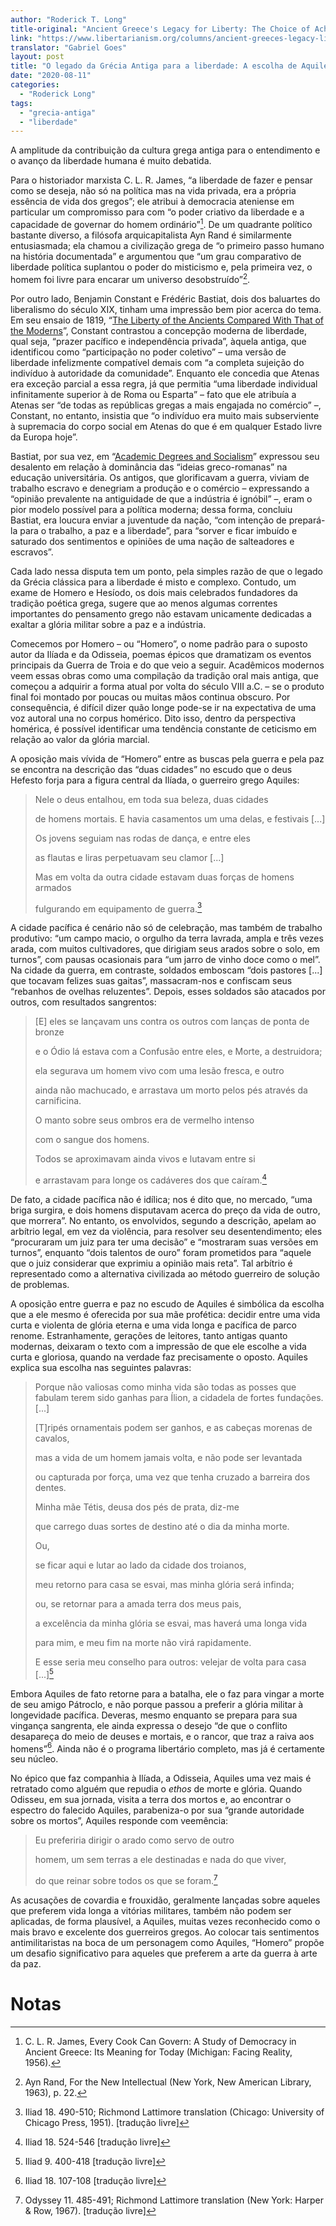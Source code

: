 ```yaml
---
author: "Roderick T. Long"
title-original: "Ancient Greece's Legacy for Liberty: The Choice of Achilles"
link: "https://www.libertarianism.org/columns/ancient-greeces-legacy-liberty-choice-achilles"
translator: "Gabriel Goes"
layout: post
title: "O legado da Grécia Antiga para a liberdade: A escolha de Aquiles"
date: "2020-08-11"
categories:   
  - "Roderick Long"
tags: 
  - "grecia-antiga"
  - "liberdade"
---
```

A amplitude da contribuição da cultura grega antiga para o entendimento e o avanço da liberdade humana é muito debatida.

Para o historiador marxista C. L. R. James, “a liberdade de fazer e pensar como se deseja, não só na política mas na vida privada, era a própria essência de vida dos gregos”; ele atribui à democracia ateniense em particular um compromisso para com “o poder criativo da liberdade e a capacidade de governar do homem ordinário”[^1]. De um quadrante político bastante diverso, a filósofa arquicapitalista Ayn Rand é similarmente entusiasmada; ela chamou a civilização grega de “o primeiro passo humano na história documentada” e argumentou que “um grau comparativo de liberdade política suplantou o poder do misticismo e, pela primeira vez, o homem foi livre para encarar um universo desobstruído”[^2].

Por outro lado, Benjamin Constant e Frédéric Bastiat, dois dos baluartes do liberalismo do século XIX, tinham uma impressão bem pior acerca do tema. Em seu ensaio de 1819, “[The Liberty of the Ancients Compared With That of the Moderns](http://oll.libertyfund.org/titles/constant-the-liberty-of-ancients-compared-with-that-of-moderns-1819)”, Constant contrastou a concepção moderna de liberdade, qual seja, “prazer pacífico e independência privada”, àquela antiga, que identificou como “participação no poder coletivo” – uma versão de liberdade infelizmente compatível demais com “a completa sujeição do indivíduo à autoridade da comunidade”. Enquanto ele concedia que Atenas era exceção parcial a essa regra, já que permitia “uma liberdade individual infinitamente superior à de Roma ou Esparta” – fato que ele atribuía a Atenas ser “de todas as repúblicas gregas a mais engajada no comércio” –, Constant, no entanto, insistia que “o indivíduo era muito mais subserviente à supremacia do corpo social em Atenas do que é em qualquer Estado livre da Europa hoje”.

Bastiat, por sua vez, em “[Academic Degrees and Socialism](http://oll.libertyfund.org/titles/bastiat-selected-essays-on-political-economy#lf0181_label_127)” expressou seu desalento em relação à dominância das “ideias greco-romanas” na educação universitária. Os antigos, que glorificavam a guerra, viviam de trabalho escravo e denegriam a produção e o comércio – expressando a “opinião prevalente na antiguidade de que a indústria é ignóbil” –, eram o pior modelo possível para a política moderna; dessa forma, concluiu Bastiat, era loucura enviar a juventude da nação, “com intenção de prepará-la para o trabalho, a paz e a liberdade”, para “sorver e ficar imbuído e saturado dos sentimentos e opiniões de uma nação de salteadores e escravos”.

Cada lado nessa disputa tem um ponto, pela simples razão de que o legado da Grécia clássica para a liberdade é misto e complexo. Contudo, um exame de Homero e Hesíodo, os dois mais celebrados fundadores da tradição poética grega, sugere que ao menos algumas correntes importantes do pensamento grego não estavam unicamente dedicadas a exaltar a glória militar sobre a paz e a indústria.

Comecemos por Homero – ou “Homero”, o nome padrão para o suposto autor da Ilíada e da Odisseia, poemas épicos que dramatizam os eventos principais da Guerra de Troia e do que veio a seguir. Acadêmicos modernos veem essas obras como uma compilação da tradição oral mais antiga, que começou a adquirir a forma atual por volta do século VIII a.C. – se o produto final foi montado por poucas ou muitas mãos continua obscuro. Por consequência, é difícil dizer quão longe pode-se ir na expectativa de uma voz autoral una no corpus homérico. Dito isso, dentro da perspectiva homérica, é possível identificar uma tendência constante de ceticismo em relação ao valor da glória marcial.

A oposição mais vívida de “Homero” entre as buscas pela guerra e pela paz se encontra na descrição das “duas cidades” no escudo que o deus Hefesto forja para a figura central da Ilíada, o guerreiro grego Aquiles:

> Nele o deus entalhou, em toda sua beleza, duas cidades
> 
> de homens mortais. E havia casamentos um uma delas, e festivais \[...\]
> 
> Os jovens seguiam nas rodas de dança, e entre eles
> 
> as flautas e liras perpetuavam seu clamor \[...\]
> 
> Mas em volta da outra cidade estavam duas forças de homens armados
> 
> fulgurando em equipamento de guerra.[^3]

A cidade pacífica é cenário não só de celebração, mas também de trabalho produtivo: “um campo macio, o orgulho da terra lavrada, ampla e três vezes arada, com muitos cultivadores, que dirigiam seus arados sobre o solo, em turnos”, com pausas ocasionais para “um jarro de vinho doce como o mel”. Na cidade da guerra, em contraste, soldados emboscam “dois pastores \[...\] que tocavam felizes suas gaitas”, massacram-nos e confiscam seus “rebanhos de ovelhas reluzentes”. Depois, esses soldados são atacados por outros, com resultados sangrentos:

> \[E\] eles se lançavam uns contra os outros com lanças de ponta de bronze
> 
> e o Ódio lá estava com a Confusão entre eles, e Morte, a destruidora;
> 
> ela segurava um homem vivo com uma lesão fresca, e outro
> 
> ainda não machucado, e arrastava um morto pelos pés através da carnificina.
> 
> O manto sobre seus ombros era de vermelho intenso
> 
> com o sangue dos homens.
> 
> Todos se aproximavam ainda vivos e lutavam entre si
> 
> e arrastavam para longe os cadáveres dos que caíram.[^4]

De fato, a cidade pacífica não é idílica; nos é dito que, no mercado, “uma briga surgira, e dois homens disputavam acerca do preço da vida de outro, que morrera”. No entanto, os envolvidos, segundo a descrição, apelam ao arbítrio legal, em vez da violência, para resolver seu desentendimento; eles “procuraram um juiz para ter uma decisão” e “mostraram suas versões em turnos”, enquanto “dois talentos de ouro” foram prometidos para “aquele que o juiz considerar que exprimiu a opinião mais reta”. Tal arbítrio é representado como a alternativa civilizada ao método guerreiro de solução de problemas.

A oposição entre guerra e paz no escudo de Aquiles é simbólica da escolha que a ele mesmo é oferecida por sua mãe profética: decidir entre uma vida curta e violenta de glória eterna e uma vida longa e pacífica de parco renome. Estranhamente, gerações de leitores, tanto antigas quanto modernas, deixaram o texto com a impressão de que ele escolhe a vida curta e gloriosa, quando na verdade faz precisamente o oposto. Aquiles explica sua escolha nas seguintes palavras:

> Porque não valiosas como minha vida são todas as posses que fabulam terem sido ganhas para Ílion, a cidadela de fortes fundações. \[...\]
> 
> \[T\]ripés ornamentais podem ser ganhos, e as cabeças morenas de cavalos,
> 
> mas a vida de um homem jamais volta, e não pode ser levantada
> 
> ou capturada por força, uma vez que tenha cruzado a barreira dos dentes.
> 
> Minha mãe Tétis, deusa dos pés de prata, diz-me
> 
> que carrego duas sortes de destino até o dia da minha morte.
> 
> Ou,
> 
> se ficar aqui e lutar ao lado da cidade dos troianos,
> 
> meu retorno para casa se esvai, mas minha glória será infinda;
> 
> ou, se retornar para a amada terra dos meus pais,
> 
> a excelência da minha glória se esvai, mas haverá uma longa vida
> 
> para mim, e meu fim na morte não virá rapidamente.
> 
> E esse seria meu conselho para outros: velejar de volta para casa \[...\][^5]

Embora Aquiles de fato retorne para a batalha, ele o faz para vingar a morte de seu amigo Pátroclo, e não porque passou a preferir a glória militar à longevidade pacífica. Deveras, mesmo enquanto se prepara para sua vingança sangrenta, ele ainda expressa o desejo “de que o conflito desapareça do meio de deuses e mortais, e o rancor, que traz a raiva aos homens”[^6]. Ainda não é o programa libertário completo, mas já é certamente seu núcleo.

No épico que faz companhia à Ilíada, a Odisseia, Aquiles uma vez mais é retratado como alguém que repudia o _ethos_ de morte e glória. Quando Odisseu, em sua jornada, visita a terra dos mortos e, ao encontrar o espectro do falecido Aquiles, parabeniza-o por sua “grande autoridade sobre os mortos”, Aquiles responde com veemência:

> Eu preferiria dirigir o arado como servo de outro
> 
> homem, um sem terras a ele destinadas e nada do que viver,
> 
> do que reinar sobre todos os que se foram.[^7]

As acusações de covardia e frouxidão, geralmente lançadas sobre aqueles que preferem vida longa a vitórias militares, também não podem ser aplicadas, de forma plausível, a Aquiles, muitas vezes reconhecido como o mais bravo e excelente dos guerreiros gregos. Ao colocar tais sentimentos antimilitaristas na boca de um personagem como Aquiles, “Homero” propõe um desafio significativo para aqueles que preferem a arte da guerra à arte da paz.

# Notas

[^1]: C. L. R. James, Every Cook Can Govern: A Study of Democracy in Ancient Greece: Its Meaning for Today (Michigan: Facing Reality, 1956).

[^2]: Ayn Rand, For the New Intellectual (New York, New American Library, 1963), p. 22.

[^3]: Iliad 18. 490-510; Richmond Lattimore translation (Chicago: University of Chicago Press, 1951). \[tradução livre\]

[^4]: Iliad 18. 524-546 \[tradução livre\]

[^5]: Iliad 9. 400-418 \[tradução livre\]

[^6]: Iliad 18. 107-108 \[tradução livre\]

[^7]: Odyssey 11. 485-491; Richmond Lattimore translation (New York: Harper & Row, 1967). \[tradução livre\]
